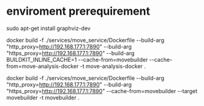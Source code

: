 
# enviroment prerequirement
sudo apt-get install graphviz-dev

docker build -f ./services/move_service/Dockerfile --build-arg "http_proxy=http://192.168.177.1:7890" --build-arg "https_proxy=http://192.168.177.1:7890" --build-arg BUILDKIT_INLINE_CACHE=1 --cache-from=movebuilder --cache-from=move-analysis-docker -t move-analysis-docker .

docker build -f ./services/move_service/Dockerfile --build-arg "http_proxy=http://192.168.177.1:7890" --build-arg "https_proxy=http://192.168.177.1:7890" --cache-from=movebuilder --target movebuilder -t movebuilder .